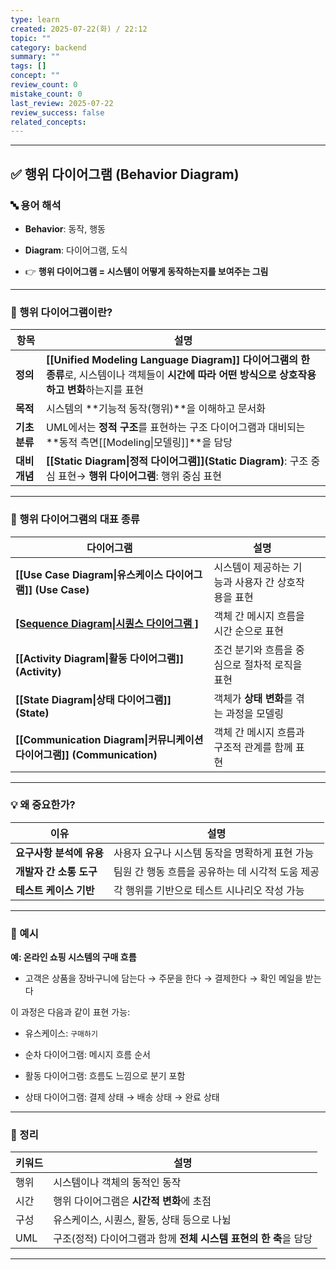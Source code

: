 ```yaml
---
type: learn
created: 2025-07-22(화) / 22:12
topic: ""
category: backend
summary: ""
tags: []
concept: ""
review_count: 0
mistake_count: 0
last_review: 2025-07-22
review_success: false
related_concepts:
---
```



---

## ✅ 행위 다이어그램 (Behavior Diagram)

### 🔤 용어 해석

- **Behavior**: 동작, 행동
    
- **Diagram**: 다이어그램, 도식
    
- 👉 **행위 다이어그램 = 시스템이 어떻게 동작하는지를 보여주는 그림**
    

---

### 🧩 행위 다이어그램이란?

| 항목        | 설명                                                                                             |
| --------- | ---------------------------------------------------------------------------------------------- |
| **정의**    | **[[Unified Modeling Language Diagram]] 다이어그램의 한 종류**로, 시스템이나 객체들이 **시간에 따라 어떤 방식으로 상호작용하고 변화**하는지를 표현 |
| **목적**    | 시스템의 **기능적 동작(행위)**을 이해하고 문서화                                                                  |
| **기초 분류** | UML에서는 **정적 구조**를 표현하는 구조 다이어그램과 대비되는 **동적 측면[[Modeling\|모델링]]**을 담당                           |
| **대비 개념** | **[[Static Diagram\|정적 다이어그램]](Static Diagram)**: 구조 중심 표현→ **행위 다이어그램**: 행위 중심 표현             |


---

### 🧭 행위 다이어그램의 대표 종류

| 다이어그램                                                       | 설명                           |     |
| ----------------------------------------------------------- | ---------------------------- | --- |
| **[[Use Case Diagram\|유스케이스 다이어그램]] (Use Case)**            | 시스템이 제공하는 기능과 사용자 간 상호작용을 표현 |     |
| **[[Sequence Diagram\|시퀀스 다이어그램 ]](Sequence)**              | 객체 간 메시지 흐름을 시간 순으로 표현       |     |
| **[[Activity Diagram\|활동 다이어그램]] (Activity)**               | 조건 분기와 흐름을 중심으로 절차적 로직을 표현   |     |
| **[[State Diagram\|상태 다이어그램]] (State)**                     | 객체가 **상태 변화**를 겪는 과정을 모델링    |     |
| **[[Communication Diagram\|커뮤니케이션 다이어그램]] (Communication)** | 객체 간 메시지 흐름과 구조적 관계를 함께 표현   |     |

---

### 💡 왜 중요한가?

| 이유              | 설명                           |
| --------------- | ---------------------------- |
| **요구사항 분석에 유용** | 사용자 요구나 시스템 동작을 명확하게 표현 가능   |
| **개발자 간 소통 도구** | 팀원 간 행동 흐름을 공유하는 데 시각적 도움 제공 |
| **테스트 케이스 기반**  | 각 행위를 기반으로 테스트 시나리오 작성 가능    |

---

### 📘 예시

**예: 온라인 쇼핑 시스템의 구매 흐름**

- 고객은 상품을 장바구니에 담는다 → 주문을 한다 → 결제한다 → 확인 메일을 받는다
    

이 과정은 다음과 같이 표현 가능:

- 유스케이스: `구매하기`
    
- 순차 다이어그램: 메시지 흐름 순서
    
- 활동 다이어그램: 흐름도 느낌으로 분기 포함
    
- 상태 다이어그램: 결제 상태 → 배송 상태 → 완료 상태
    

---

### 🧠 정리

|키워드|설명|
|---|---|
|행위|시스템이나 객체의 동적인 동작|
|시간|행위 다이어그램은 **시간적 변화**에 초점|
|구성|유스케이스, 시퀀스, 활동, 상태 등으로 나뉨|
|UML|구조(정적) 다이어그램과 함께 **전체 시스템 표현의 한 축**을 담당|

---
